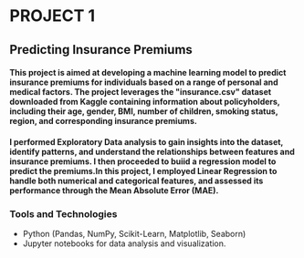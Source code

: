 # PROJECT 1

## Predicting Insurance Premiums

#### This project is aimed at developing a machine learning model to predict insurance premiums for individuals based on a range of personal and medical factors. The project leverages the "insurance.csv" dataset downloaded from Kaggle containing information about policyholders, including their age, gender, BMI, number of children, smoking status, region, and corresponding insurance premiums.
#### I performed Exploratory Data analysis to gain insights into the dataset, identify patterns, and understand the relationships between features and insurance premiums. I then proceeded to buiid a regression model to predict the premiums.In this project, I employed Linear Regression to handle both numerical and categorical features, and assessed its performance through the Mean Absolute Error (MAE).

### Tools and Technologies

- Python (Pandas, NumPy, Scikit-Learn, Matplotlib, Seaborn)
- Jupyter notebooks for data analysis and visualization.

